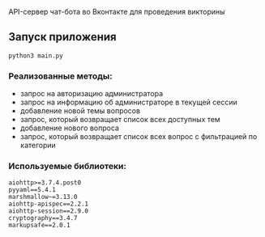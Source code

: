 API-сервер чат-бота во Вконтакте для проведения викторины
## Запуск приложения

```
python3 main.py
```


### Реализованные методы:
- запрос на авторизацию администратора
- запрос на информацию об администраторе в текущей сессии
- добавление новой темы вопросов
- запрос, который возвращает список всех доступных тем
- добавление нового вопроса
- запрос, который возвращает список всех вопрос с фильтрацией по категории

### Используемые библиотеки:
```
aiohttp>=3.7.4.post0
pyyaml==5.4.1
marshmallow~=3.13.0
aiohttp-apispec==2.2.1
aiohttp-session==2.9.0
cryptography==3.4.7
markupsafe==2.0.1
```

